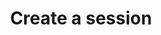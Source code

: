 ---
content-type: "embed-endpoint"
endpoint: "sessions"
key: "create-a-session"
version: "3"
order: 1


title: "Create a session"
method: "post"
short-url: |
  /v{{ object.version }}{{ object.endpoint-url }}/ephemeral
full-url: |
  {{ page.api-base-url }}{{ endpoint.short-url | flatify }}
description: "Creates a session in the Stitch web application. The session will be for the user for whom the API access token was created."


# arguments:
#   - name: ""
#     required: 
#     description: ""


returns: "A session object."

examples:
  - type: "request"
    language: ""
    code: |
      curl -X {{ endpoint.method | upcase }} {{ endpoint.full-url | flatify | strip_newlines }}
           -H "Authorization: Bearer <ACCESS_TOKEN>" 
           -H "Content-Type: application/json"

  - type: "response"
    language: "json"
    code: |
      {
        "ephemeral_token":"<EPHEMERAL_TOKEN>"
      }

---